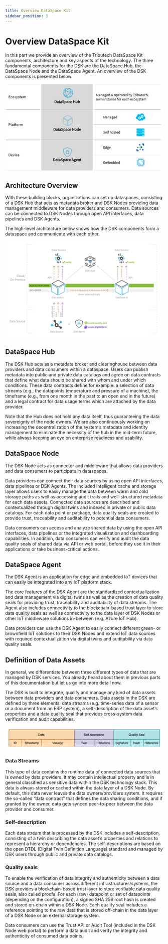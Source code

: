 ```yaml
---
title: Overview DataSpace Kit
sidebar_position: 3
---
```


# Overview DataSpace Kit 

In this part we provide an overview of the Tributech DataSpace Kit components, architecture and key aspects of the technology. The three fundamental components for the DSK are the DataSpace Hub, the DataSpace Node and the DataSpace Agent. An overview of the DSK components is presented below.

![Product Overview](../img/introduction/productoverview.jpg)

## Architecture Overview 

With these building blocks, organizations can set up dataspaces, consisting of a DSK Hub that acts as metadata broker and DSK Nodes providing data management middleware for data providers and consumers. Data sources can be connected to DSK Nodes through open API interfaces, data pipelines and DSK Agents. 

The high-level architecture below shows how the DSK components form a dataspace and communicate with each other.  

![Product Overview](../img/introduction/architecture_overview.png)

## DataSpace Hub 

The DSK Hub acts as a metadata broker and clearinghouse between data providers and data consumers within a dataspace. Users can publish metadata into public and private data catalogs and agree on data contracts that define what data should be shared with whom and under which conditions. These data contracts define for example: a selection of data streams (e.g., the datapoints temperature and pressure of a machine), the timeframe (e.g., from one month in the past to an open end in the future) and a legal contract for data usage terms which are attached by the data provider.  

Note that the Hub does not hold any data itself, thus guaranteeing the data sovereignty of the node owners. We are also continuously working on increasing the decentralization of the system’s metadata and identity management to eliminate the necessity of the hub in the mid-term future, while always keeping an eye on enterprise readiness and usability. 

## DataSpace Node 

The DSK Node acts as connector and middleware that allows data providers and data consumers to participate in dataspaces. 

Data providers can connect their data sources by using open API interfaces, data pipelines or DSK Agents. The included intelligent cache and storage layer allows users to easily manage the data between warm and cold storage paths as well as accessing audit trails and well-structured metadata for each data assets. Connected data sources are described and contextualized through digital twins and indexed in private or public data catalogs. For each data point or package, data quality seals are created to provide trust, traceability and auditability to potential data consumers. 

Data consumers can access and analyze shared data by using the open API interfaces, data pipelines or the integrated visualization and dashboarding capabilities. In addition, data consumers can verify and audit the data quality seals of shared data via API or web portal, before they use it in their applications or take business-critical actions. 

## DataSpace Agent 

The DSK Agent is an application for edge and embedded IoT devices that can easily be integrated into any IoT platform stack.  

The core features of the DSK Agent are the standardized contextualization and data management via digital twins as well as the creation of data quality seals for providing trust, traceability and auditability of data streams. The Agent also includes connectivity to the blockchain-based trust layer to store data quality seals as well as connectivity to the data layer of DSK Nodes or other IoT middleware solutions in-between (e.g. Azure IoT Hub). 

Data providers can use the DSK Agent to easily connect different green- or brownfield IoT solutions to their DSK Nodes and extend IoT data sources with required contextualization via digital twins and auditability via data quality seals.  

## Definition of Data Assets 

In general, we differentiate between three different types of data that are managed by DSK services. You already heard about them in previous parts of this documentation but let us go into more detail now. 

The DSK is built to integrate, qualify and manage any kind of data assets between data providers and data consumers. Data assets in the DSK are defined by three elements: data streams (e.g. time-series data of a sensor or a document from an ERP system), a self-description of the data asset’s properties and a data quality seal that provides cross-system data verification and audit capabilities. 

![Asset Definition](../img/introduction/asset_definition.png)

### Data Streams 
This type of data contains the runtime data of connected data sources that is owned by data providers. It may contain intellectual property and is in general classified as sensitive data within the DSK technology stack. This data is always stored or cached within the data layer of a DSK Node. By default, this data never leaves the data owners/providers system. It requires the so-called “data contract” that defines the data sharing conditions, and if granted by the owner, data gets synced peer-to-peer between the data provider and consumer. 

### Self-description 
Each data stream that is processed by the DSK includes a self-description, consisting of a twin describing the data asset’s properties and relations to represent a hierarchy or dependencies. The self-descriptions are based on the open DTDL (Digital Twin Definition Language) standard and managed by DSK users through public and private data catalogs. 

### Quality seals 
To enable the verification of data integrity and authenticity between a data source and a data consumer across different infrastructures/systems, the DSK provides a blockchain-based trust layer to store verifiable data quality seals, also called proofs. For each (raw) datapoint or set of datapoints (depending on the configuration), a signed SHA 256 root hash is created and stored on-chain within a DSK Node. Each quality seal includes a reference pointing to the raw data that is stored off-chain in the data layer of a DSK Node or an external storage system. 

Data consumers can use the Trust API or Audit Tool (included in the DSK Node web portal) to perform a data audit and verify the integrity and authenticity of consumed data points. 